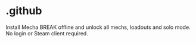# .github
Install Mecha BREAK offline and unlock all mechs, loadouts and solo mode. No login or Steam client required.
